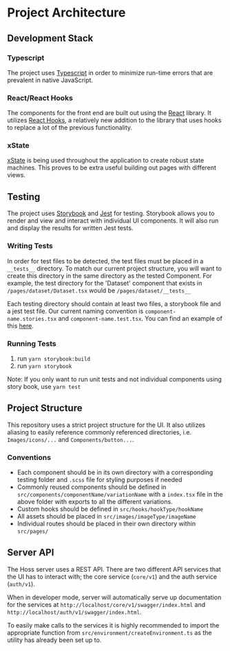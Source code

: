 # Project Architecture

## Development Stack

### Typescript
The project uses [Typescript](https://www.typescriptlang.org/) in order to minimize run-time errors that are prevalent in native JavaScript.

### React/React Hooks
The components for the front end are built out using the [React](https://reactjs.org/) library. It utilizes [React Hooks](https://reactjs.org/docs/hooks-intro.html), a relatively new addition to the library that uses hooks to replace a lot of the previous functionality.

### xState
[xState](https://xstate.js.org/docs/) is being used throughout the application to create robust state machines. This proves to be extra useful building out pages with different views.


## Testing
The project uses [Storybook](https://storybook.js.org/docs/react/get-started/introduction) and [Jest](https://jestjs.io/docs/getting-started) for testing. Storybook allows you to render and view and interact with individual UI components. It will also run and display the results for written Jest tests.

### Writing Tests

In order for test files to be detected, the test files must be placed in a `__tests__` directory. To match our current project structure, you will want to create this directory in the same directory as the tested Component. For example, the test directory for the 'Dataset' component that exists in `/pages/dataset/Dataset.tsx` would be `/pages/dataset/__tests__`

Each testing directory should contain at least two files, a storybook file and a jest test file. Our current naming convention is `component-name.stories.tsx` and `component-name.test.tsx`.  You can find an example of this [here](https://github.com/WyssCenter/hybrid-object-store/tree/main/server/ui/ui/src/pages/dataset/__tests__).


### Running Tests
1. run `yarn storybook:build`
2. run `yarn storybook`

Note: If you only want to run unit tests and not individual components using story book, use `yarn test`


## Project Structure
This repository uses a strict project structure for the UI. It also utilizes aliasing to easily reference commonly referenced directories, i.e. `Images/icons/...` and `Components/button...`.

### Conventions
- Each component should be in its own directory with a corresponding testing folder and `.scss` file for styling purposes if needed
- Commonly reused components should be defined in `src/components/componentName/variationName` with a `index.tsx` file in the above folder with exports to all the different variations.
- Custom hooks should be defined in `src/hooks/hookType/hookName`
- All assets should be placed in `src/images/imageType/imageName`
- Individual routes should be placed in their own directory within `src/pages/`


## Server API

The Hoss server uses a REST API. There are two different API services that the UI has to interact with; the core service (`core/v1`) and the auth service (`auth/v1`).

When in developer mode, server will automatically serve up documentation for the services at `http://localhost/core/v1/swagger/index.html` and `http://localhost/auth/v1/swagger/index.html`. 

To easily make calls to the services it is highly recommended to import the appropriate function from `src/environment/createEnvironment.ts` as the utility has already been set up to.
